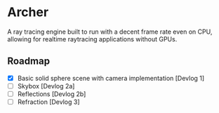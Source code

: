# Archer
A ray tracing engine built to run with a decent frame rate even on CPU, allowing for realtime raytracing applications without GPUs.

## Roadmap
- [x] Basic solid sphere scene with camera implementation [Devlog 1]
- [ ] Skybox [Devlog 2a]
- [ ] Reflections [Devlog 2b]
- [ ] Refraction [Devlog 3]
